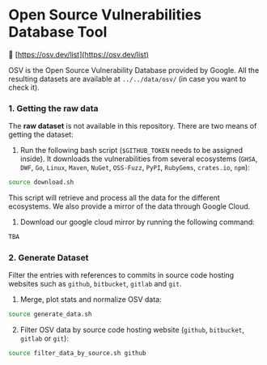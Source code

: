 # Open Source Vulnerabilities Database Tool

🔗 [https://osv.dev/list](https://osv.dev/list)

OSV is the Open Source Vulnerability Database provided by Google. 
All the resulting datasets are available at `../../data/osv/` (in case you want to check it). 

### 1. Getting the raw data

The **raw dataset** is not available in this repository. There are two means of getting the dataset:

1. Run the following bash script (`$GITHUB_TOKEN` needs to be assigned inside). It downloads the vulnerabilities from several ecosystems (`GHSA`, `DWF`, `Go`, `Linux`, `Maven`, `NuGet`, `OSS-Fuzz`, `PyPI`, `RubyGems`, `crates.io`, `npm`):

```bash
source download.sh
```

This script will retrieve and process all the data for the different ecosystems. We also provide a mirror of the data through Google Cloud.

1. Download our google cloud mirror by running the following command:
   
```bash
TBA
```

### 2. Generate Dataset

Filter the entries with references to commits in source code hosting websites such as `github`, `bitbucket`, `gitlab` and `git`.

1. Merge, plot stats and normalize OSV data:
```bash
source generate_data.sh
```

2. Filter OSV data by source code hosting website (`github`, `bitbucket`, `gitlab` or `git`):

```bash
source filter_data_by_source.sh github
```
